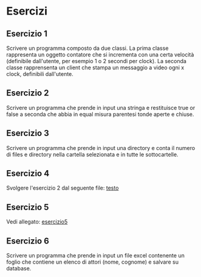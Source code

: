 # Esercizi

## Esercizio 1
Scrivere un programma composto da due classi. 
La prima classe rappresenta un oggetto contatore che si incrementa con una
certa velocità (definibile dall'utente, per esempio 1 o 2 secondi per clock).
La seconda classe rapprensenta un client che stampa un messaggio a video ogni x clock, definibili dall'utente.

## Esercizio 2
Scrivere un programma che prende in input una stringa e restituisce true
or false a seconda che abbia in equal misura parentesi tonde aperte e 
chiuse.

## Esercizio 3
Scrivere un programma che prende in input una directory e conta il numero di
files e directory nella cartella selezionata e in tutte le sottocartelle.

## Esercizio 4
Svolgere l'esercizio 2 dal seguente file: [testo](./esercizi/eserciziVari.pdf)

## Esercizio 5
Vedi allegato: [esercizio5](./esercizi/JavaTechnicalTest.pdf)

## Esercizio 6
Scrivere un programma che prende in input un file excel contenente
un foglio che contiene un elenco di attori (nome, cognome) e salvare 
su database.

